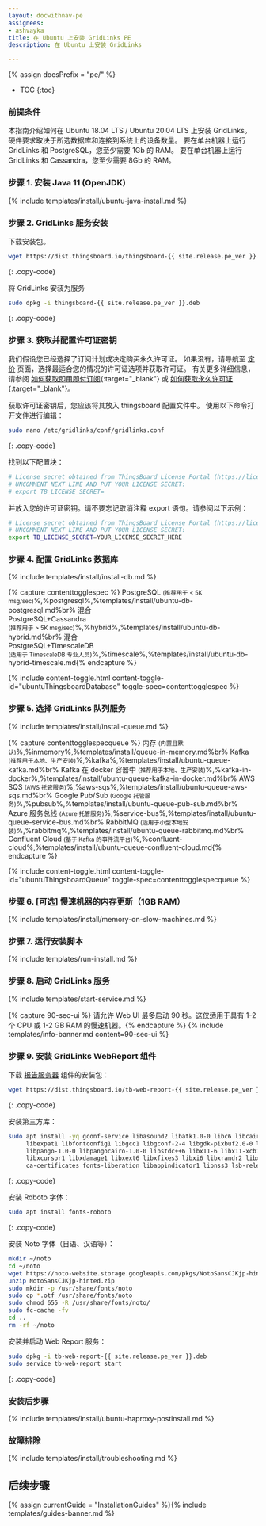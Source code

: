 ```yaml
---
layout: docwithnav-pe
assignees:
- ashvayka
title: 在 Ubuntu 上安装 GridLinks PE
description: 在 Ubuntu 上安装 GridLinks

---
```


{% assign docsPrefix = "pe/" %}

* TOC
{:toc}

### 前提条件

本指南介绍如何在 Ubuntu 18.04 LTS / Ubuntu 20.04 LTS 上安装 GridLinks。
硬件要求取决于所选数据库和连接到系统上的设备数量。
要在单台机器上运行 GridLinks 和 PostgreSQL，您至少需要 1Gb 的 RAM。
要在单台机器上运行 GridLinks 和 Cassandra，您至少需要 8Gb 的 RAM。

### 步骤 1. 安装 Java 11 (OpenJDK) 

{% include templates/install/ubuntu-java-install.md %}

### 步骤 2. GridLinks 服务安装

下载安装包。

```bash
wget https://dist.thingsboard.io/thingsboard-{{ site.release.pe_ver }}.deb
```
{: .copy-code}

将 GridLinks 安装为服务

```bash
sudo dpkg -i thingsboard-{{ site.release.pe_ver }}.deb
```
{: .copy-code}

### 步骤 3. 获取并配置许可证密钥

我们假设您已经选择了订阅计划或决定购买永久许可证。
如果没有，请导航至 [定价](/pricing/) 页面，选择最适合您的情况的许可证选项并获取许可证。
有关更多详细信息，请参阅 [如何获取即用即付订阅](https://www.youtube.com/watch?v=dK-QDFGxWek){:target="_blank"} 或 [如何获取永久许可证](https://www.youtube.com/watch?v=GPe0lHolWek){:target="_blank"}。

获取许可证密钥后，您应该将其放入 thingsboard 配置文件中。
使用以下命令打开文件进行编辑：

```bash 
sudo nano /etc/gridlinks/conf/gridlinks.conf
``` 
{: .copy-code}

找到以下配置块：

```bash
# License secret obtained from ThingsBoard License Portal (https://license.thingsboard.io)
# UNCOMMENT NEXT LINE AND PUT YOUR LICENSE SECRET:
# export TB_LICENSE_SECRET=
```

并放入您的许可证密钥。请不要忘记取消注释 export 语句。请参阅以下示例：

```bash
# License secret obtained from ThingsBoard License Portal (https://license.thingsboard.io)
# UNCOMMENT NEXT LINE AND PUT YOUR LICENSE SECRET:
export TB_LICENSE_SECRET=YOUR_LICENSE_SECRET_HERE
``` 

### 步骤 4. 配置 GridLinks 数据库

{% include templates/install/install-db.md %}

{% capture contenttogglespec %}
PostgreSQL <small>(推荐用于 < 5K msg/sec)</small>%,%postgresql%,%templates/install/ubuntu-db-postgresql.md%br%
混合 <br>PostgreSQL+Cassandra<br><small>(推荐用于 > 5K msg/sec)</small>%,%hybrid%,%templates/install/ubuntu-db-hybrid.md%br%
混合 <br>PostgreSQL+TimescaleDB<br><small>(适用于 TimescaleDB 专业人员)</small>%,%timescale%,%templates/install/ubuntu-db-hybrid-timescale.md{% endcapture %}

{% include content-toggle.html content-toggle-id="ubuntuThingsboardDatabase" toggle-spec=contenttogglespec %} 

### 步骤 5. 选择 GridLinks 队列服务

{% include templates/install/install-queue.md %}

{% capture contenttogglespecqueue %}
内存 <small>(内置且默认)</small>%,%inmemory%,%templates/install/queue-in-memory.md%br%
Kafka <small>(推荐用于本地、生产安装)</small>%,%kafka%,%templates/install/ubuntu-queue-kafka.md%br%
Kafka 在 docker 容器中 <small>(推荐用于本地、生产安装)</small>%,%kafka-in-docker%,%templates/install/ubuntu-queue-kafka-in-docker.md%br%
AWS SQS <small>(AWS 托管服务)</small>%,%aws-sqs%,%templates/install/ubuntu-queue-aws-sqs.md%br%
Google Pub/Sub <small>(Google 托管服务)</small>%,%pubsub%,%templates/install/ubuntu-queue-pub-sub.md%br%
Azure 服务总线 <small>(Azure 托管服务)</small>%,%service-bus%,%templates/install/ubuntu-queue-service-bus.md%br%
RabbitMQ <small>(适用于小型本地安装)</small>%,%rabbitmq%,%templates/install/ubuntu-queue-rabbitmq.md%br%
Confluent Cloud <small>(基于 Kafka 的事件流平台)</small>%,%confluent-cloud%,%templates/install/ubuntu-queue-confluent-cloud.md{% endcapture %}

{% include content-toggle.html content-toggle-id="ubuntuThingsboardQueue" toggle-spec=contenttogglespecqueue %} 

### 步骤 6. [可选] 慢速机器的内存更新（1GB RAM）

{% include templates/install/memory-on-slow-machines.md %} 

### 步骤 7. 运行安装脚本

{% include templates/run-install.md %} 

### 步骤 8. 启动 GridLinks 服务

{% include templates/start-service.md %}

{% capture 90-sec-ui %}
请允许 Web UI 最多启动 90 秒。这仅适用于具有 1-2 个 CPU 或 1-2 GB RAM 的慢速机器。{% endcapture %}
{% include templates/info-banner.md content=90-sec-ui %}

### 步骤 9. 安装 GridLinks WebReport 组件

下载 [报告服务器](/docs/user-guide/reporting/#reports-server) 组件的安装包：

```bash
wget https://dist.thingsboard.io/tb-web-report-{{ site.release.pe_ver }}.deb
```
{: .copy-code}

安装第三方库：

```bash
sudo apt install -yq gconf-service libasound2 libatk1.0-0 libc6 libcairo2 libcups2 libdbus-1-3 \
     libexpat1 libfontconfig1 libgcc1 libgconf-2-4 libgdk-pixbuf2.0-0 libglib2.0-0 libgtk-3-0 libnspr4 \
     libpango-1.0-0 libpangocairo-1.0-0 libstdc++6 libx11-6 libx11-xcb1 libxcb1 libxcomposite1 \
     libxcursor1 libxdamage1 libxext6 libxfixes3 libxi6 libxrandr2 libxrender1 libxss1 libxtst6 \
     ca-certificates fonts-liberation libappindicator1 libnss3 lsb-release xdg-utils unzip wget libgbm-dev
```
{: .copy-code}

安装 Roboto 字体：

```bash
sudo apt install fonts-roboto
```
{: .copy-code}

安装 Noto 字体（日语、汉语等）：

```bash
mkdir ~/noto
cd ~/noto
wget https://noto-website.storage.googleapis.com/pkgs/NotoSansCJKjp-hinted.zip
unzip NotoSansCJKjp-hinted.zip
sudo mkdir -p /usr/share/fonts/noto
sudo cp *.otf /usr/share/fonts/noto
sudo chmod 655 -R /usr/share/fonts/noto/
sudo fc-cache -fv
cd ..
rm -rf ~/noto
```


安装并启动 Web Report 服务：

```bash
sudo dpkg -i tb-web-report-{{ site.release.pe_ver }}.deb
sudo service tb-web-report start
```
{: .copy-code}

### 安装后步骤

{% include templates/install/ubuntu-haproxy-postinstall.md %}

### 故障排除

{% include templates/install/troubleshooting.md %}

## 后续步骤

{% assign currentGuide = "InstallationGuides" %}{% include templates/guides-banner.md %}